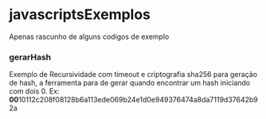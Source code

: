 # javascriptsExemplos
Apenas rascunho de alguns codigos de exemplo


### gerarHash
Exemplo de Recursividade com timeout e criptografia sha256 para geração de hash, a ferramenta para de gerar quando encontrar um hash iniciando com dois 0. Ex: **00**10112c208f08128b6a113ede069b24e1d0e949376474a8da7119d37642b92a
